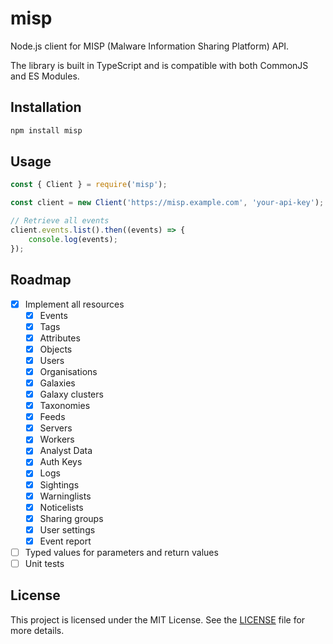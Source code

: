 # misp

Node.js client for MISP (Malware Information Sharing Platform) API.

The library is built in TypeScript and is compatible with both CommonJS and ES Modules.

## Installation

```bash
npm install misp
```

## Usage

```javascript
const { Client } = require('misp');

const client = new Client('https://misp.example.com', 'your-api-key');

// Retrieve all events
client.events.list().then((events) => {
    console.log(events);
});
```

## Roadmap

- [x] Implement all resources
    - [x] Events
    - [x] Tags
    - [x] Attributes
    - [x] Objects
    - [x] Users
    - [x] Organisations
    - [x] Galaxies
    - [x] Galaxy clusters
    - [x] Taxonomies
    - [x] Feeds
    - [x] Servers
    - [x] Workers
    - [x] Analyst Data
    - [x] Auth Keys
    - [x] Logs
    - [x] Sightings
    - [x] Warninglists
    - [x] Noticelists
    - [x] Sharing groups
    - [x] User settings
    - [x] Event report
- [ ] Typed values for parameters and return values
- [ ] Unit tests

## License

This project is licensed under the MIT License. See the [LICENSE](./LICENSE) file for more details.